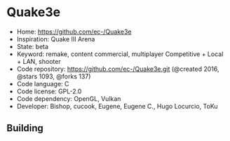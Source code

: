 # Quake3e

- Home: https://github.com/ec-/Quake3e
- Inspiration: Quake III Arena
- State: beta
- Keyword: remake, content commercial, multiplayer Competitive + Local + LAN, shooter
- Code repository: https://github.com/ec-/Quake3e.git (@created 2016, @stars 1093, @forks 137)
- Code language: C
- Code license: GPL-2.0
- Code dependency: OpenGL, Vulkan
- Developer: Bishop, cucook, Eugene, Eugene C., Hugo Locurcio, ToKu

## Building
